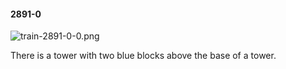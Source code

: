 #### 2891-0
![train-2891-0-0.png](https://github.com/lil-lab/nlvr/raw/master/nlvr/train/images/77/train-2891-0-0.png "train-2891-0-0.png")

There is a tower with two blue blocks above the base of a tower.